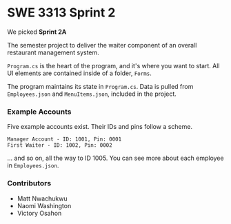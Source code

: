 # SWE 3313 Sprint 2
We picked **Sprint 2A**

The semester project to deliver the waiter component of an overall restaurant management system.

`Program.cs` is the heart of the program, and it's where you want to start. All UI elements are contained inside of a folder, `Forms`.

The program maintains its state in `Program.cs`. Data is pulled from `Employees.json` and `MenuItems.json`, included in the project.

### Example Accounts
Five example accounts exist. Their IDs and pins follow a scheme.

```
Manager Account - ID: 1001, Pin: 0001
First Waiter - ID: 1002, Pin: 0002
```

... and so on, all the way to ID 1005. You can see more about each employee in `Employees.json`.

### Contributors
- Matt Nwachukwu
- Naomi Washington
- Victory Osahon
